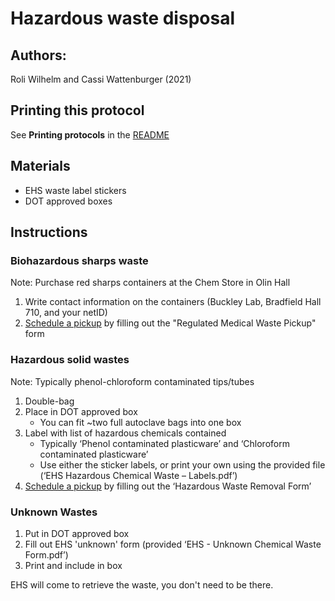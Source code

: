 Hazardous waste disposal
=================

## Authors:
Roli Wilhelm and Cassi Wattenburger (2021)

## Printing this protocol

See **Printing protocols** in the [README](../README.md#printing-protocols-conversion-of-protocols-to-pdf)

## Materials

* EHS waste label stickers
* DOT approved boxes

## Instructions

### Biohazardous sharps waste

Note: Purchase red sharps containers at the Chem Store in Olin Hall

1. Write contact information on the containers (Buckley Lab, Bradfield Hall 710, and your netID)
1. [Schedule a pickup](https://ehs.cornell.edu/environmental-compliance/hazardous-materials-waste/waste-pickups) by filling out the "Regulated Medical Waste Pickup" form

### Hazardous solid wastes

Note: Typically phenol-chloroform contaminated tips/tubes

1. Double-bag
1. Place in DOT approved box
    * You can fit ~two full autoclave bags into one box
1. Label with list of hazardous chemicals contained
    * Typically ‘Phenol contaminated plasticware’ and ‘Chloroform contaminated plasticware’
    * Use either the sticker labels, or print your own using the provided file (‘EHS Hazardous Chemical Waste – Labels.pdf’)
1. [Schedule a pickup](https://ehs.cornell.edu/environmental-compliance/hazardous-materials-waste/waste-pickups) by filling out the ‘Hazardous Waste Removal Form’

### Unknown Wastes

1. Put in DOT approved box
2. Fill out EHS 'unknown' form (provided ‘EHS - Unknown Chemical Waste Form.pdf’)
3. Print and include in box

EHS will come to retrieve the waste, you don't need to be there.




